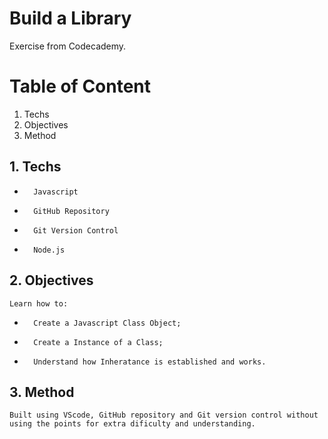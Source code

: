 # Build a Library

Exercise from Codecademy.

# Table of Content

1.  Techs
2.  Objectives
3.  Method

## 1. Techs

+       Javascript
+       GitHub Repository
+       Git Version Control
+       Node.js

## 2. Objectives

    Learn how to:
+       Create a Javascript Class Object;
+       Create a Instance of a Class;
+       Understand how Inheratance is established and works.        

## 3. Method

    Built using VScode, GitHub repository and Git version control without using the points for extra dificulty and understanding.